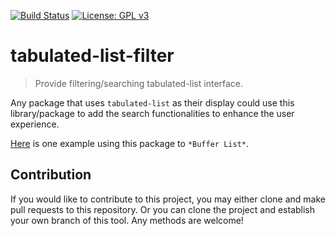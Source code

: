 [![Build Status](https://travis-ci.com/jcs090218/tabulated-list-filter.svg?branch=master)](https://travis-ci.com/jcs090218/tabulated-list-filter)
[![License: GPL v3](https://img.shields.io/badge/License-GPL%20v3-blue.svg)](https://www.gnu.org/licenses/gpl-3.0)


# tabulated-list-filter
> Provide filtering/searching tabulated-list interface.

Any package that uses `tabulated-list` as their display could 
use this library/package to add the search functionalities to 
enhance the user experience.

[Here](https://github.com/jcs090218/jcs-emacs-init/tree/master/features/buffer-menu-search) 
is one example using this package to `*Buffer List*`.


## Contribution

If you would like to contribute to this project, you may either
clone and make pull requests to this repository. Or you can
clone the project and establish your own branch of this tool.
Any methods are welcome!
